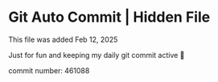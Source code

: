 # Git Auto Commit | Hidden File

This file was added Feb 12, 2025

Just for fun and keeping my daily git commit active 🤪

commit number: 461088
